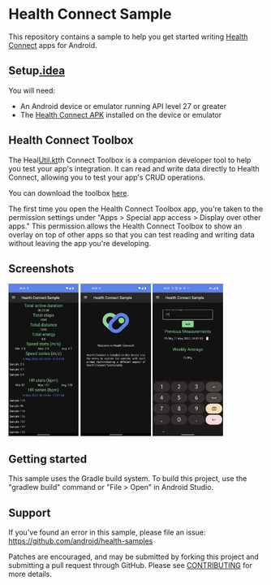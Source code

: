 # Health Connect Sample

This repository contains a sample to help you get started writing [Health Connect][health-connect] apps for Android.

## Setup[.idea](.idea)

You will need:

*   An Android device or emulator running API level 27 or greater
*   The [Health Connect APK][health-connect-apk] installed on the device or emulator

## Health Connect Toolbox

The Heal[Util.kt](app/src/main/java/com/example/healthconnectsample/Util.kt)th Connect Toolbox is a companion developer tool to help you test your app's integration. It can read and write data directly to Health Connect,
allowing you to test your app's CRUD operations.

You can download the toolbox [here][health-connect-toolbox]. 

The first time you open the Health Connect Toolbox app, you're taken to the permission settings under "Apps > Special app access > Display over other apps."
This permission allows the Health Connect Toolbox to show an overlay on top of other apps so that you can test reading and writing data without leaving the app you're developing.

## Screenshots

<img src="screenshots/hc1.png" height="300" alt="Screenshot"/> <img src="screenshots/hc2.png" height="300" alt="Screenshot"/> <img src="screenshots/hc3.png" height="300" alt="Screenshot"/>

## Getting started

This sample uses the Gradle build system. To build this project, use the "gradlew build" command or "File > Open" in Android Studio.

## Support

If you've found an error in this sample, please file an issue:
https://github.com/android/health-samples

Patches are encouraged, and may be submitted by forking this project and
submitting a pull request through GitHub. Please see [CONTRIBUTING][contributing] for more details.

[health-connect]: https://developer.android.com/health-connect
[health-connect-apk]: https://play.google.com/store/apps/details?id=com.google.android.apps.healthdata
[contributing]: ../../CONTRIBUTING.md
[health-connect-toolbox]: https://goo.gle/health-connect-toolbox
